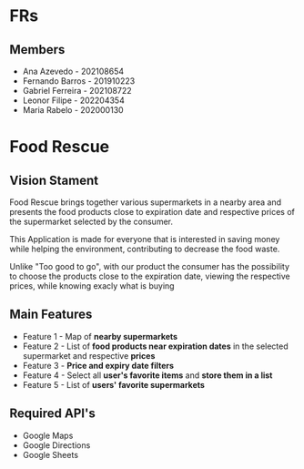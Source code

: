 # FRs

## Members

- Ana Azevedo - 202108654
- Fernando Barros - 201910223
- Gabriel Ferreira - 202108722
- Leonor Filipe - 202204354
- Maria Rabelo - 202000130

# Food Rescue

## Vision Stament
Food Rescue brings together various supermarkets in a nearby area and presents the food products close to expiration date and respective prices of the supermarket selected by the consumer.

This Application is made for everyone that is interested in saving money while helping the environment, contributing to decrease the food waste.

Unlike "Too good to go", with our product the consumer has the possibility to choose the products close to the expiration date, viewing the respective prices, while knowing exacly what is buying

## Main Features
 - Feature 1 - Map of **nearby supermarkets**
 - Feature 2 - List of **food products near expiration dates** in the selected supermarket and respective **prices**
 - Feature 3 - **Price and expiry date filters**
 - Feature 4 - Select all **user's favorite items** and **store them in a list**
 - Feature 5 - List of **users' favorite supermarkets**

## Required API's
- Google Maps
- Google Directions
- Google Sheets
